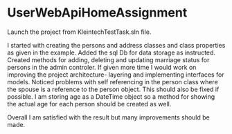 # UserWebApiHomeAssignment

Launch the project from KleintechTestTask.sln file.

I started with creating the persons and address classes and class properties as given in the example.
Added the sql Db for data storage as instructed. Created methods for adding, deleting and updating marriage status
for persons in the admin controler. If given more time I would work on improving the project architecture- layering and 
implementing interfaces for models. Noticed problems with self referencing in the person class where the spouse is a
reference to the person object. This should also be fixed if possible.
I am storing age as a DateTime object so a method for showing the actual age for each person should be created as well. 

Overall I am satisfied with the result but many improvements should be made.
